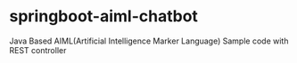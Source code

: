 # springboot-aiml-chatbot
Java Based AIML(Artificial Intelligence Marker Language) Sample code with REST controller
